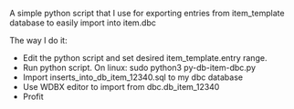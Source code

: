 A simple python script that I use for exporting entries from item_template database to easily import into item.dbc

The way I do it:
- Edit the python script and set desired item_template.entry range.
- Run python script. On linux: sudo python3 py-db-item-dbc.py
- Import inserts_into_db_item_12340.sql to my dbc database
- Use WDBX editor to import from dbc.db_item_12340
- Profit
